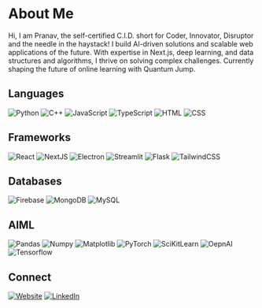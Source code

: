 # About Me
Hi, I am Pranav, the self-certified C.I.D. short for Coder, Innovator, Disruptor and the needle in the haystack! I build AI-driven solutions and scalable web applications of the future. With expertise in Next.js, deep learning, and data structures and algorithms, I thrive on solving complex challenges. Currently shaping the future of online learning with Quantum Jump.

## Languages

![Python](https://img.shields.io/badge/python-%2320232a.svg?style=for-the-badge&logo=python&logoColor=yellow)
![C++](https://img.shields.io/badge/c++-%2320232a.svg?style=for-the-badge&logo=cplusplus&logoColor=blue)
![JavaScript](https://img.shields.io/badge/javascript-%2320232a.svg?style=for-the-badge&logo=javascript&logoColor=orange)
![TypeScript](https://img.shields.io/badge/typescript-%2320232a.svg?style=for-the-badge&logo=typescript&logoColor=yellow)
![HTML](https://img.shields.io/badge/html-%2320232a.svg?style=for-the-badge&logo=html5&logoColor=blue)
![CSS](https://img.shields.io/badge/css-%2320232a.svg?style=for-the-badge&logo=css3&logoColor=yellow)

## Frameworks

![React](https://img.shields.io/badge/react-%2320232a.svg?style=for-the-badge&logo=react&logoColor=blue)
![NextJS](https://img.shields.io/badge/nextjs-%2320232a.svg?style=for-the-badge&logo=nextdotjs&logoColor=green)
![Electron](https://img.shields.io/badge/electron-%2320232a.svg?style=for-the-badge&logo=electron&logoColor=blue)
![Streamlit](https://img.shields.io/badge/streamlit-%2320232a.svg?style=for-the-badge&logo=streamlit&logoColor=blue)
![Flask](https://img.shields.io/badge/flask-%2320232a.svg?style=for-the-badge&logo=flask&logoColor=red)
![TailwindCSS](https://img.shields.io/badge/tailwind_css-%2320232a.svg?style=for-the-badge&logo=tailwindcss&logoColor=pink)

## Databases

![Firebase](https://img.shields.io/badge/firebase-%2320232a.svg?style=for-the-badge&logo=firebase&logoColor=red)
![MongoDB](https://img.shields.io/badge/mongodb-%2320232a.svg?style=for-the-badge&logo=mongodb&logoColor=green)
![MySQL](https://img.shields.io/badge/mysql-%2320232a.svg?style=for-the-badge&logo=mysql&logoColor=white)

## AIML

![Pandas](https://img.shields.io/badge/pandas-%2320232a.svg?style=for-the-badge&logo=pandas&logoColor=orange)
![Numpy](https://img.shields.io/badge/numpy-%2320232a.svg?style=for-the-badge&logo=numpy&logoColor=red)
![Matplotlib](https://img.shields.io/badge/matplotlib-%2320232a.svg?style=for-the-badge&logo=python&logoColor=white)
![PyTorch](https://img.shields.io/badge/pytorch-%2320232a.svg?style=for-the-badge&logo=pytorch&logoColor=blue)
![SciKitLearn](https://img.shields.io/badge/scikitlearn-%2320232a.svg?style=for-the-badge&logo=scikitlearn&logoColor=orange)
![OepnAI](https://img.shields.io/badge/openai-%2320232a.svg?style=for-the-badge&logo=openai&logoColor=white)
![Tensorflow](https://img.shields.io/badge/tensorflow-%2320232a.svg?style=for-the-badge&logo=tensorflow&logoColor=cyan)

## Connect

[![Website](https://img.shields.io/badge/Website-pranavsharma.pvlp.net-0A66C2?style=for-the-badge&logo=About.me&logoColor=white)](https://pranavsharma.plvp.net/)
[![LinkedIn](https://img.shields.io/badge/LinkedIn-itspranavz-0A66C2?style=for-the-badge&logo=LinkedIn&logoColor=white)](https://www.linkedin.com/in/itspranavz/)


